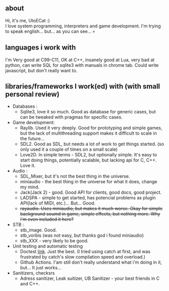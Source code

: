 ## about
Hi, it's me, UtoECat :)    
I love system programming, interpreters and game development.
I'm trying to speak english... but... as you can see... 💀
## languages i work with
I'm Very good at C99-C11, OK at C++, insanely good at Lua, very bad at python, can write SQL for sqlite3 with manuals in chrome tab. Could write javascript, but don't really want to.
## libraries/frameworks I work(ed) with (with small personal review)
- Databases :
  - Sqlite3, love it so much. Good as database for generic cases, but can be tweaked with pragmas for specific cases.
- Game development:
  - Raylib. Used it very deeply. Good for prototyping and simple games, but the lack of multithreading support makes it difficult to scale in the future...
  - SDL2. Good as SDL, but needs a lot of work to get things started. (so only used it a couple of times on a small scale)
  - Love2D. In simple terms - SDL2, but optionally simple. It's easy to start doing things, potentially scalable, but lacking api for C, C++. Love it.
- Audio :
  - SDL_Mixer, but it's not the best thing in the universe. 
  - miniaudio - the best thing in the universe for what it does, change my mind.
  - Jack(Jack 2) - good. Good API for clients, good docs, good project.
  - LADSPA - simple to get started, has potencial problems as plugin API(lack of MIDI, etc.)... But... Good.
  - ~~rayaudio. Uses miniaudio, but makes it much worse. Okay for simple background soumd in game, simple effects, but nothing more. Why i'm even included it here?~~
- STB :
  - stb_image. Good.
  - stb_vorbis (was not easy, but thanks god i found miniaudio)
  - stb_XXX - very likely to be good.
- Unit testing and automatic testing
  - Doctest [link](https://github.com/doctest/doctest). Just the best. (I tried using catch at first, and was frustrated by catch's slow compilation speed and overload.)
  - Github Actions. I'am still don't really understand what i'm doing in it, but... It just works...
- Sanitizers, checksrs
  - Adress sanitizer, Leak suitizer, UB Sanitizer - your best friends in C and C++.
